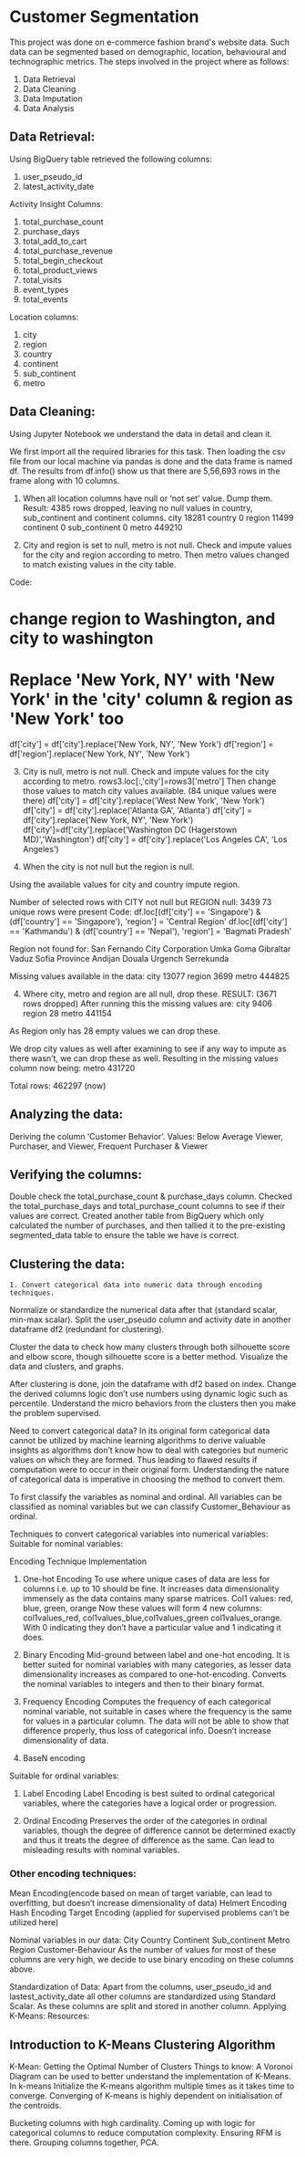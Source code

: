 # Customer Segmentation
This project was done on e-commerce fashion brand's website data.
Such data can be segmented based on demographic, location, behavioural and technographic metrics.
The steps involved in the project where as follows:
1. Data Retrieval
2. Data Cleaning
3. Data Imputation
4. Data Analysis
   
## Data Retrieval: 
Using BigQuery table retrieved the following columns:
            
1. user_pseudo_id
2. latest_activity_date
   
Activity Insight Columns:              
1. total_purchase_count       
2. purchase_days              
3. total_add_to_cart
4. total_purchase_revenue         
5. total_begin_checkout     
6. total_product_views
7. total_visits          
8. event_types        
9. total_events

Location columns:
1. city                   
2. region     
3. country                    
4. continent                 
5. sub_continent          
6. metro  

## Data Cleaning:
Using Jupyter Notebook we understand the data in detail and clean it.

We first import all the required libraries for this task.
Then loading the csv file from our local machine via pandas is done and the data frame is named df.
The results from df.info() show us that there are 5,56,693 rows in the frame along with 10 columns.

1. When all location columns have null or ‘not set’ value. Dump them.
Result: 4385 rows dropped, leaving no null values in country, sub_continent and continent columns.
city                    18281
country                  0
region                  11499
continent                0
sub_continent            0
metro                   449210

2. City and region is set to null, metro is not null. 
Check and impute values for the city and region according to metro.
Then metro values changed to match existing values in the city table.

Code:
# change region to Washington, and city to washington
# Replace 'New York, NY' with 'New York' in the 'city' column & region as 'New York' too
df['city'] = df['city'].replace('New York, NY', 'New York')
df['region'] = df['region'].replace('New York, NY', 'New York')

3. City is null, metro is not null.
Check and impute values for the city according to metro.
rows3.loc[:,'city']=rows3['metro']
Then change those values to match city values available. (84 unique values were there)
df['city'] = df['city'].replace('West New York', 'New York')
df['city'] = df['city'].replace('Atlanta GA', 'Atlanta')
df['city'] = df['city'].replace('New York, NY', 'New York')
df['city']=df['city'].replace('Washington DC (Hagerstown MD)','Washington')
df['city'] = df['city'].replace('Los Angeles CA', 'Los Angeles')

4. When the city is not null but the region is null. 

Using the available values for city and country impute region.

Number of selected rows with CITY not null but REGION null: 3439
73 unique rows were present 
Code: 
df.loc[(df['city'] == 'Singapore') & (df['country'] == 'Singapore'), 'region'] = 'Central Region'
df.loc[(df['city'] == 'Kathmandu') & (df['country'] == 'Nepal'), 'region'] = 'Bagmati Pradesh'

Region not found for:
San Fernando City Corporation
Umka
Goma
Gibraltar
Vaduz
Sofia Province
Andijan
Douala
Urgench
Serrekunda

Missing values available in the data: 
city                    13077
region                   3699
metro                  444825


4. Where city, metro and region are all null, drop these. 
RESULT: (3671 rows dropped)
After running this the missing values are:
city                    9406
region                   28
metro                441154

As Region only has 28 empty values we can drop these.

We drop city values as well after examining to see if any way to impute as there wasn’t, we can drop these as well.
Resulting in the missing values column now being:
metro              431720

Total rows: 462297 (now)

## Analyzing the data: 
Deriving the column ‘Customer Behavior’.
Values: Below Average Viewer, Purchaser, and Viewer, 
Frequent Purchaser & Viewer

## Verifying the columns:
Double check the  total_purchase_count & purchase_days column.
Checked the total_purchase_days and total_purchase_count columns to see if their values are correct.
Created another table from BigQuery which only calculated the number of purchases, and then tallied it to the
pre-existing segmented_data table to ensure the table we have is correct.

## Clustering the data: 
    1. Convert categorical data into numeric data through encoding techniques.
Normalize or standardize the numerical data after that (standard scalar, min-max scalar).
Split the user_pseudo column and activity date in another dataframe df2 (redundant for clustering).

Cluster the data to check how many clusters through both silhouette score and elbow score, though silhouette score is a better method. 
Visualize the data and clusters, and graphs.

After clustering is done, join the dataframe with df2 based on index. 
Change the derived columns logic don’t use numbers using dynamic logic such as percentile. 
Understand the micro behaviors from the clusters then you make the problem supervised.

Need to convert categorical data?
In its original form categorical data cannot be utilized by machine learning algorithms to derive valuable insights as algorithms don’t know how to deal with categories but numeric values on which they are formed. Thus leading to flawed results if computation were to occur in their original form. 
Understanding the nature of categorical data is imperative in choosing the method to convert them. 

To first classify the variables as nominal and ordinal.
All variables can be classified as nominal variables 
but we can classify Customer_Behaviour as ordinal. 

Techniques to convert categorical variables into numerical variables:
Suitable for nominal variables:

Encoding Technique
Implementation

1. One-hot Encoding
To use where unique cases of data are less for columns i.e. up to 10 should be fine.
It increases data dimensionality immensely as the data contains many sparse matrices. 
Col1 values: red, blue, green, orange
Now these values will form 4 new columns: 
col1values_red, col1values_blue,col1values_green  col1values_orange. 
With 0 indicating they don’t have a particular value and 1 indicating it does.

2. Binary Encoding
Mid-ground between label and one-hot encoding.
It is better suited for nominal variables with many categories, as lesser data dimensionality increases as compared to one-hot-encoding. 
Converts the nominal variables to integers and then to their binary format. 

3. Frequency Encoding
Computes the frequency of each categorical nominal variable, not suitable in cases where the frequency is the same for values in a particular column.
The data will not be able to show that difference properly, thus loss of categorical info. 
Doesn’t increase dimensionality of data.

4. BaseN encoding

Suitable for ordinal variables:

1. Label Encoding
Label Encoding is best suited to ordinal categorical variables, where the categories have a logical order or progression. 

2. Ordinal Encoding
Preserves the order of the categories in ordinal variables, though the degree of difference cannot be determined exactly and thus it treats the degree of difference as the same. Can lead to misleading results with nominal variables.

### Other encoding techniques:
Mean Encoding(encode based on mean of target variable, can lead to overfitting, but doesn’t increase dimensionality of data)
Helmert Encoding
Hash Encoding
Target Encoding (applied for supervised problems can’t be utilized here)

Nominal variables in our data:
City
Country
Continent
Sub_continent
Metro
Region 
Customer-Behaviour
As the number of values for most of these columns are very high, we decide to use binary encoding on these columns above.

Standardization of Data:
Apart from the columns, user_pseudo_id and lastest_activity_date all other columns are standardized using Standard Scalar. 
As these columns are split and stored in another column.
Applying K-Means:
Resources:

## Introduction to K-Means Clustering Algorithm
K-Mean: Getting the Optimal Number of Clusters
Things to know:
A Voronoi Diagram can be used to better understand the implementation of K-Means.
In k-means 
Initialize the K-means algorithm multiple times as it takes time to converge. 
Converging of K-means is highly dependent on initialisation of the centroids.

Bucketing columns with high cardinality. 
Coming up with logic for categorical columns to reduce computation complexity.
Ensuring RFM is there.
Grouping columns together, PCA.
